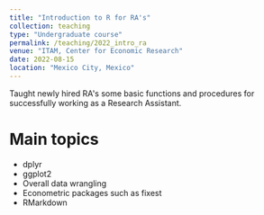 ```yaml
---
title: "Introduction to R for RA's"
collection: teaching
type: "Undergraduate course"
permalink: /teaching/2022_intro_ra
venue: "ITAM, Center for Economic Research"
date: 2022-08-15
location: "Mexico City, Mexico"
---
```


Taught newly hired RA's some basic functions and procedures for successfully working as a Research Assistant.

Main topics
======
* dplyr
* ggplot2
* Overall data wrangling
* Econometric packages such as fixest
* RMarkdown
